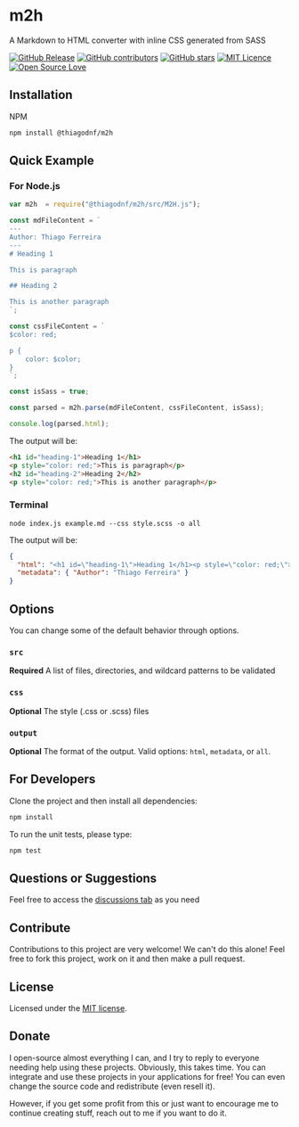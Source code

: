 # m2h

A Markdown to HTML converter with inline CSS generated from SASS

[![GitHub Release](https://img.shields.io/github/release/thiagodnf/m2h.svg)](https://github.com/thiagodnf/m2h/releases/latest)
[![GitHub contributors](https://img.shields.io/github/contributors/thiagodnf/m2h.svg)](https://github.com/thiagodnf/m2h/graphs/contributors)
[![GitHub stars](https://img.shields.io/github/stars/thiagodnf/aco-simulator.svg)](https://github.com/thiagodnf/m2h)
[![MIT Licence](https://badges.frapsoft.com/os/mit/mit.svg?v=103)](https://opensource.org/licenses/mit-license.php)
[![Open Source Love](https://badges.frapsoft.com/os/v1/open-source.svg?v=103)](https://github.com/ellerbrock/open-source-badges/)

## Installation

NPM

```bash
npm install @thiagodnf/m2h
```


## Quick Example

###  For Node.js

```js
var m2h  = require("@thiagodnf/m2h/src/M2H.js");

const mdFileContent = `
---
Author: Thiago Ferreira
---
# Heading 1

This is paragraph

## Heading 2

This is another paragraph
`;

const cssFileContent = `
$color: red;

p {
    color: $color;
}
`;

const isSass = true;

const parsed = m2h.parse(mdFileContent, cssFileContent, isSass);

console.log(parsed.html);

```
The output will be:

```html
<h1 id="heading-1">Heading 1</h1>
<p style="color: red;">This is paragraph</p>
<h2 id="heading-2">Heading 2</h2>
<p style="color: red;">This is another paragraph</p>
```

### Terminal

```shell
node index.js example.md --css style.scss -o all
```

The output will be:

```json
{
  "html": "<h1 id=\"heading-1\">Heading 1</h1><p style=\"color: red;\">This is paragraph</p><h2 id=\"heading-2\">Heading 2</h2><p style=\"color: red;\">This is another paragraph</p>",
  "metadata": { "Author": "Thiago Ferreira" }
}
```

## Options

You can change some of the default behavior through options.

### `src`

**Required** A list of files, directories, and wildcard patterns to be validated

### `css`

**Optional** The style (.css or .scss) files

### `output`

**Optional** The format of the output. Valid options: `html`, `metadata`, or `all`.



## For Developers

Clone the project and then install all dependencies:

```bash
npm install
```

To run the unit tests, please type:

```bash
npm test
```

## Questions or Suggestions

Feel free to access the <a href="../../discussions">discussions tab</a> as you need

## Contribute

Contributions to this project are very welcome! We can't do this alone! Feel free to fork this project, work on it and then make a pull request.

## License

Licensed under the [MIT license](LICENSE).

## Donate

I open-source almost everything I can, and I try to reply to everyone needing help using these projects. Obviously, this takes time. You can integrate and use these projects in your applications for free! You can even change the source code and redistribute (even resell it).

However, if you get some profit from this or just want to encourage me to continue creating stuff, reach out to me if you want to do it.
